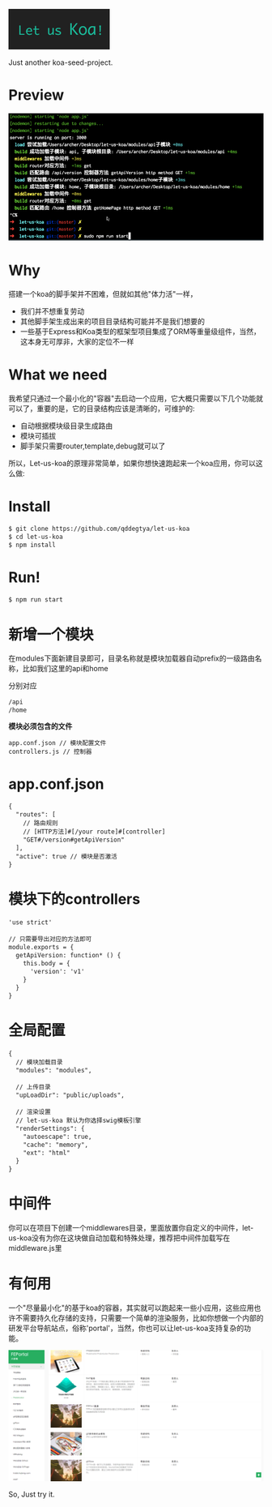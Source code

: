 ![let-us-koa](./preview/let-us-koa.png)

Just another koa-seed-project.

Preview
==========

![let-us-koa](./preview/let-us-koa.gif)

Why
======

搭建一个koa的脚手架并不困难，但就如其他"体力活"一样，

* 我们并不想重复劳动
* 其他脚手架生成出来的项目目录结构可能并不是我们想要的
* 一些基于Express和Koa类型的框架型项目集成了ORM等重量级组件，当然，这本身无可厚非，大家的定位不一样

What we need
====

我希望只通过一个最小化的"容器"去启动一个应用，它大概只需要以下几个功能就可以了，重要的是，它的目录结构应该是清晰的，可维护的:

* 自动根据模块级目录生成路由
* 模块可插拔
* 脚手架只需要router,template,debug就可以了

所以，Let-us-koa的原理非常简单，如果你想快速跑起来一个koa应用，你可以这么做:

Install
========

```
$ git clone https://github.com/qddegtya/let-us-koa
$ cd let-us-koa
$ npm install
```

Run!
=======

```
$ npm run start
```

新增一个模块
==========

在modules下面新建目录即可，目录名称就是模块加载器自动prefix的一级路由名称，比如我们这里的api和home

分别对应

```
/api
/home
```

**模块必须包含的文件**

```
app.conf.json // 模块配置文件
controllers.js // 控制器
```

app.conf.json
===========

```
{
  "routes": [
    // 路由规则
    // [HTTP方法]#[/your route]#[controller]
    "GET#/version#getApiVersion"
  ],
  "active": true // 模块是否激活
}
```

模块下的controllers
==================

```
'use strict'

// 只需要导出对应的方法即可
module.exports = {
  getApiVersion: function* () {
    this.body = {
      'version': 'v1'
    }
  }
}
```

全局配置
=============
```
{
  // 模块加载目录
  "modules": "modules",

  // 上传目录
  "upLoadDir": "public/uploads",

  // 渲染设置
  // let-us-koa 默认为你选择swig模板引擎
  "renderSettings": {
    "autoescape": true,
    "cache": "memory",
    "ext": "html"
  }
}
```


中间件
======

你可以在项目下创建一个middlewares目录，里面放置你自定义的中间件，let-us-koa没有为你在这块做自动加载和特殊处理，推荐把中间件加载写在middleware.js里


有何用
=======

一个"尽量最小化"的基于koa的容器，其实就可以跑起来一些小应用，这些应用也许不需要持久化存储的支持，只需要一个简单的渲染服务，比如你想做一个内部的研发平台导航站点，俗称'portal'，当然，你也可以让let-us-koa支持复杂的功能。

![](./preview/portal.png)

So, Just try it.
